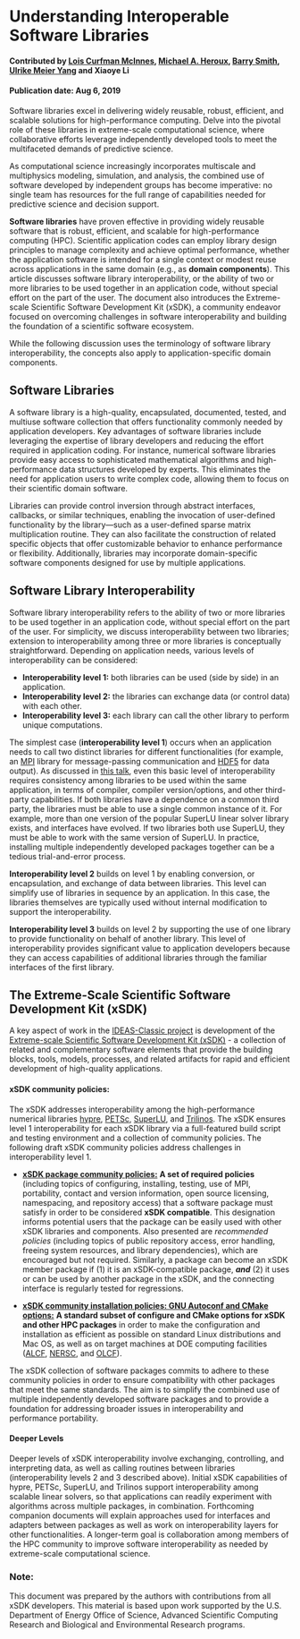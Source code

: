 # Understanding Interoperable Software Libraries
#### Contributed by [Lois Curfman McInnes](https://github.com/curfman), [Michael A. Heroux](https://github.com/maherou), [Barry Smith](https://github.com/BarrySmith), [Ulrike Meier Yang](https://github.com/ulrikeyang) and  Xiaoye Li
#### Publication date: Aug 6, 2019

<!-- deck start -->
Software libraries excel in delivering widely reusable, robust, efficient, and scalable solutions for high-performance computing. 
Delve into the pivotal role of these libraries in extreme-scale computational science, where collaborative efforts leverage independently developed tools to meet the multifaceted demands of predictive science.
<!-- deck end -->

As computational science increasingly incorporates multiscale and multiphysics modeling, simulation, and analysis, the combined use of software developed by independent groups has become imperative: no single team has resources for the full range of capabilities needed for predictive science and decision support.

**Software libraries** have proven effective in providing widely reusable software that is robust, efficient, and scalable for high-performance computing (HPC). 
Scientific application codes can employ library design principles to manage complexity and achieve optimal performance, whether the application software is intended for a single context or modest reuse across applications in the same domain (e.g., as **domain components**). 
This article discusses software library interoperability, or the ability of two or more libraries to be used together in an application code, without special effort on the part of the user. The document also introduces the Extreme-scale Scientific Software Development Kit (xSDK), a community endeavor focused on overcoming challenges in software interoperability and building the foundation of a scientific software ecosystem.

While the following discussion uses the terminology of software library interoperability, the concepts also apply to application-specific domain components.


## Software Libraries
A software library is a high-quality, encapsulated, documented, tested, and multiuse software collection that offers functionality commonly needed by application developers. 
Key advantages of software libraries include leveraging the expertise of library developers and reducing the effort required in application coding. 
For instance, numerical software libraries provide easy access to sophisticated mathematical algorithms and high-performance data structures developed by experts. 
This eliminates the need for application users to write complex code, allowing them to focus on their scientific domain software.

Libraries can provide control inversion through abstract interfaces, callbacks, or similar techniques, enabling the invocation of user-defined functionality by the library—such as a user-defined sparse matrix multiplication routine. 
They can also facilitate the construction of related specific objects that offer customizable behavior to enhance performance or flexibility. 
Additionally, libraries may incorporate domain-specific software components designed for use by multiple applications.

## Software Library Interoperability
Software library interoperability refers to the ability of two or more libraries to be used together in an application code, without special effort on the part of the user. 
For simplicity, we discuss interoperability between two libraries; extension to interoperability among three or more libraries is conceptually straightforward. 
Depending on application needs, various levels of interoperability can be considered:
  * **Interoperability level 1:** both libraries can be used (side by side) in an application.
  * **Interoperability level 2:** the libraries can exchange data (or control data) with each other.
  * **Interoperability level 3:** each library can call the other library to perform unique computations.

The simplest case (**interoperability level 1**) occurs when an application needs to call two distinct libraries for different functionalities (for example, an [MPI](https://www.mpi-forum.org/) library for message-passing
communication and [HDF5](https://www.hdfgroup.org/solutions/hdf5/) for data output). 
As discussed in [this talk](https://figshare.com/articles/Package_Management_Practices_Essential_for_Interoperability_Lessons_Learned_and_Strategies_Developed_for_FASTMath/789055), even this basic level of interoperability requires consistency among libraries to be used within the same application, in terms of compiler, compiler version/options, and other third-party capabilities. 
If both libraries have a dependence on a common third party, the libraries must be able to use a single common instance of it. 
For example, more than one version of the popular SuperLU linear solver library exists, and interfaces have evolved. 
If two libraries both use SuperLU, they must be able to work with the same version of SuperLU. 
In practice, installing multiple independently developed packages together can be a tedious trial-and-error process.

**Interoperability level 2** builds on level 1 by enabling conversion, or encapsulation, and exchange of data between libraries. 
This level can simplify use of libraries in sequence by an application.
In this case, the libraries themselves are typically used without internal modification to support the interoperability.

**Interoperability level 3** builds on level 2 by supporting the use of one library to provide functionality on behalf of another library. 
This level of interoperability provides significant value to application developers because they can access capabilities of additional libraries through the familiar interfaces of the first library.

## The Extreme-Scale Scientific Software Development Kit (xSDK)

<!-- <p align="left">
<img align="right" src="https://i.ibb.co/C9h43tR/Screen-Shot-2020-07-10-at-10-34-30-AM.png">
-->

A key aspect of work in the [IDEAS-Classic project](https://ideas-productivity.org/activities/ideas-classic/) is development of the [Extreme-scale Scientific Software Development Kit (xSDK)](http://xsdk.info/) - a collection of related and complementary software elements that provide the building blocks, tools, models, processes, and related artifacts for rapid and efficient development of high-quality applications.

#### xSDK community policies:
The xSDK addresses interoperability among the high-performance numerical libraries [hypre](https://computing.llnl.gov/projects/hypre-scalable-linear-solvers-multigrid-methods), [PETSc](https://www.mcs.anl.gov/petsc/), [SuperLU](crd.lbl.gov/%7Exiaoye/SuperLU/), and [Trilinos](https://trilinos.github.io/). 
The xSDK ensures level 1 interoperability for each xSDK library via a full-featured build script and testing environment and a collection of community policies. The following draft xSDK community policies address challenges in interoperability level 1.

 * **[xSDK package community policies:](https://figshare.com/articles/xSDK_Community_Package_Policies/4495136)** **A set of required policies** (including topics of configuring, installing, testing, use of MPI, portability, contact and version information, open source licensing, namespacing, and repository access) that a software package must satisfy in order to be considered **xSDK compatible**.
This designation informs potential users that the package can be easily used with other xSDK libraries and components.
Also presented are *recommended policies* (including topics of public repository access, error handling, freeing system resources, and library dependencies), which are encouraged but not required.
Similarly, a package can become an xSDK member package if (1) it is an xSDK-compatible package, ***and*** (2) it uses or can be used by another package in the xSDK, and the connecting interface is regularly tested for regressions.

 * **[xSDK community installation policies: GNU Autoconf and CMake options:](https://figshare.com/articles/xSDK_Community_Installation_Policies_GNU_Autoconf_and_CMake_Options/4495133)** **A standard subset of configure and CMake options for xSDK and other HPC packages** in order to make the configuration and installation as efficient as possible on standard Linux distributions and Mac OS, as well as on target machines at DOE computing facilities ([ALCF](https://www.alcf.anl.gov/), [NERSC](https://www.nersc.gov/), and [OLCF](https://www.olcf.ornl.gov/)).

The xSDK collection of software packages commits to adhere to these community policies in order to ensure compatibility with other packages that meet the same standards. 
The aim is to simplify the combined use of multiple independently developed software packages and to provide a foundation for addressing broader issues in interoperability and performance portability.

#### Deeper Levels
Deeper levels of xSDK interoperability involve exchanging, controlling, and interpreting data, as well as calling routines between libraries (interoperability levels 2 and 3 described above). 
Initial xSDK capabilities of hypre, PETSc, SuperLU, and Trilinos support interoperability among scalable linear solvers, so that applications can readily experiment with algorithms across multiple packages, in combination.
Forthcoming companion documents will explain approaches used for interfaces and adapters between packages as well as work on interoperability layers for other functionalities. 
A longer-term goal is collaboration among members of the HPC community to improve software interoperability as needed by extreme-scale computational science.

### Note: 
This document was prepared by the authors with contributions from all xSDK developers. This material is based upon work supported by the U.S. Department of Energy Office of Science, Advanced Scientific Computing Research and Biological and Environmental Research programs.

<!---
Publish: yes
Pinned: no
Track: how to
Topics: Software Interoperability
--->
